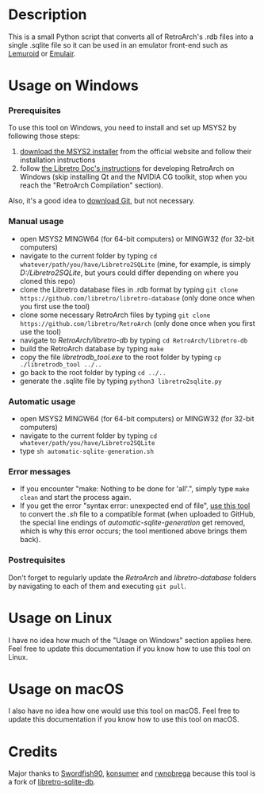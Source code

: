 # Description
This is a small Python script that converts all of RetroArch's .rdb files into a single .sqlite file so it can be used in an emulator front-end such as [Lemuroid](https://github.com/Swordfish90/Lemuroid) or [Emulair](https://github.com/RaduBratan/Emulair).

# Usage on Windows
### Prerequisites
To use this tool on Windows, you need to install and set up MSYS2 by following those steps:
1. [download the MSYS2 installer](https://www.msys2.org/) from the official website and follow their installation instructions
2. follow [the Libretro Doc's instructions](https://docs.libretro.com/development/retroarch/compilation/windows/) for developing RetroArch on Windows (skip installing Qt and the NVIDIA CG toolkit, stop when you reach the "RetroArch Compilation" section).

Also, it's a good idea to [download Git](https://git-scm.com/download/win), but not necessary.

### Manual usage
- open MSYS2 MINGW64 (for 64-bit computers) or MINGW32 (for 32-bit computers)
- navigate to the current folder by typing `cd whatever/path/you/have/Libretro2SQLite` (mine, for example, is simply *D:/Libretro2SQLite*, but yours could differ depending on where you cloned this repo)
- clone the Libretro database files in .rdb format by typing `git clone https://github.com/libretro/libretro-database` (only done once when you first use the tool)
- clone some necessary RetroArch files by typing `git clone https://github.com/libretro/RetroArch` (only done once when you first use the tool)
- navigate to *RetroArch/libretro-db* by typing `cd RetroArch/libretro-db`
- build the RetroArch database by typing `make`
- copy the file *libretrodb_tool.exe* to the root folder by typing `cp ./libretrodb_tool ../..`
- go back to the root folder by typing `cd ../..`
- generate the .sqlite file by typing `python3 libretro2sqlite.py`

### Automatic usage
- open MSYS2 MINGW64 (for 64-bit computers) or MINGW32 (for 32-bit computers)
- navigate to the current folder by typing `cd whatever/path/you/have/Libretro2SQLite`
- type `sh automatic-sqlite-generation.sh`

### Error messages
- If you encounter "make: Nothing to be done for 'all'.", simply type `make clean` and start the process again.
- If you get the error "syntax error: unexpected end of file", [use this tool](https://toolslick.com/conversion/text/dos-to-unix) to convert the *.sh* file to a compatible format (when uploaded to GitHub, the special line endings of *automatic-sqlite-generation* get removed, which is why this error occurs; the tool mentioned above brings them back).

### Postrequisites
Don't forget to regularly update the *RetroArch* and *libretro-database* folders by navigating to each of them and executing `git pull`.

# Usage on Linux
I have no idea how much of the "Usage on Windows" section applies here. Feel free to update this documentation if you know how to use this tool on Linux.

# Usage on macOS
I also have no idea how one would use this tool on macOS. Feel free to update this documentation if you know how to use this tool on macOS.

# Credits
Major thanks to [Swordfish90](https://github.com/Swordfish90), [konsumer](https://github.com/konsumer) and [rwnobrega](https://github.com/rwnobrega) because this tool is a fork of [libretro-sqlite-db](https://github.com/Swordfish90/libretro-sqlite-db).
